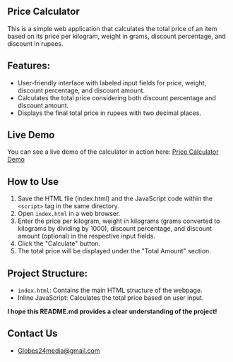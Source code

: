 ## **Price Calculator**

This is a simple web application that calculates the total price of an item based on its price per kilogram, weight in grams, discount percentage, and discount in rupees.

## **Features:**

* User-friendly interface with labeled input fields for price, weight, discount percentage, and discount amount.
* Calculates the total price considering both discount percentage and discount amount.
* Displays the final total price in rupees with two decimal places.

## **Live Demo**

You can see a live demo of the calculator in action here: [Price Calculator Demo](https://pricecalculatorkg.blogspot.com/)

## **How to Use**

1. Save the HTML file (index.html) and the JavaScript code within the `<script>` tag in the same directory.
2. Open `index.html` in a web browser.
3. Enter the price per kilogram, weight in kilograms (grams converted to kilograms by dividing by 1000), discount percentage, and discount amount (optional) in the respective input fields.
4. Click the "Calculate" button.
5. The total price will be displayed under the "Total Amount" section.

## **Project Structure:**

* `index.html`: Contains the main HTML structure of the webpage.
* Inline JavaScript: Calculates the total price based on user input.

**I hope this README.md provides a clear understanding of the project!**

## **Contact Us**
 - Globes24media@gmail.com